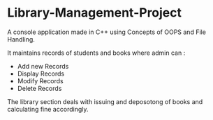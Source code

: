 # Library-Management-Project

A console application made in C++ using Concepts of OOPS and File Handling.

It maintains records of students and books where admin can :
- Add new Records
- Display Records
- Modify Records
- Delete Records

The library section deals with issuing and deposotong of books and calculating fine accordingly.

